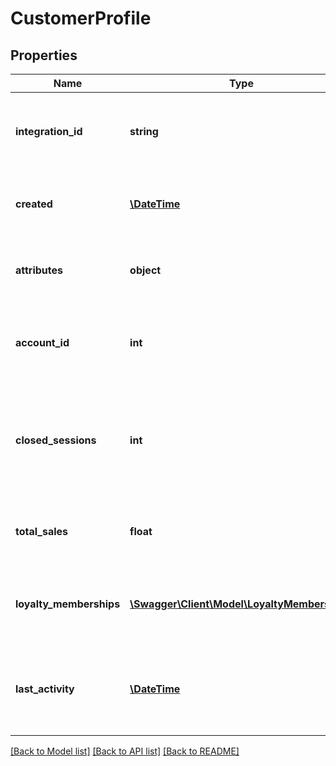 # CustomerProfile

## Properties
Name | Type | Description | Notes
------------ | ------------- | ------------- | -------------
**integration_id** | **string** | The ID used for this entity in the application system. | 
**created** | [**\DateTime**](\DateTime.md) | The exact moment this entity was created. | 
**attributes** | **object** | Arbitrary properties associated with this item | 
**account_id** | **int** | The ID of the Talon.One account that owns this profile. | 
**closed_sessions** | **int** | The total amount of closed sessions by a customer. A closed session is a successful purchase. | 
**total_sales** | **float** | Sum of all purchases made by this customer | 
**loyalty_memberships** | [**\Swagger\Client\Model\LoyaltyMembership[]**](LoyaltyMembership.md) | A list of loyalty programs joined by the customer | 
**last_activity** | [**\DateTime**](\DateTime.md) | Timestamp of the most recent event received from this customer | 

[[Back to Model list]](../README.md#documentation-for-models) [[Back to API list]](../README.md#documentation-for-api-endpoints) [[Back to README]](../README.md)


